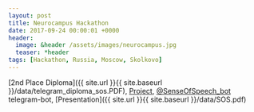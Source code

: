 ```yaml
---
layout: post
title: Neurocampus Hackathon
date: 2017-09-24 00:00:01 +0000
header:
  image: &header /assets/images/neurocampus.jpg
  teaser: *header
tags: [Hackathon, Russia, Moscow, Skolkovo]
---
```


[2nd Place Diploma]({{ site.url }}{{ site.baseurl }}/data/telegram_diploma_sos.PDF), [Project](https://github.com/akarazeev/SenseOfSpeech), [@SenseOfSpeech_bot](https://t.me/senseofspeech_bot) telegram-bot, [Presentation]({{ site.url }}{{ site.baseurl }}/data/SOS.pdf)
